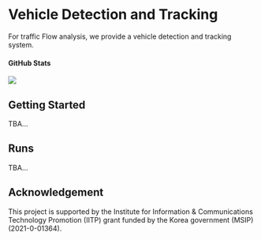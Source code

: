 # Vehicle Detection and Tracking

For traffic Flow analysis, we provide a vehicle detection and tracking system.



#### GitHub Stats
![](https://img.shields.io/github/downloads/SKKU-AutoLab-VSW/ETSS-02-VehicleDetTrack/total.svg)


## Getting Started
TBA...


## Runs
TBA...


## Acknowledgement

This project is supported by the Institute for Information & Communications 
Technology Promotion (IITP) grant funded by the Korea government (MSIP) 
(2021-0-01364).
